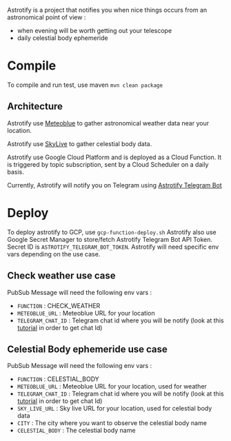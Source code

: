 Astrotify is a project that notifies you when nice things occurs from an astronomical point of view :
- when evening will be worth getting out your telescope
- daily celestial body ephemeride

# Compile

To compile and run test, use maven `mvn clean package`

## Architecture

Astrotify use [Meteoblue](https://content.meteoblue.com/en/spatial-dimensions/air/astronomy-seeing) to gather astronomical weather data near your location.

Astrotify use [SkyLive](https://theskylive.com/) to gather celestial body data.

Astrotify use Google Cloud Platform and is deployed as a Cloud Function. It is triggered by topic subscription, sent by a Cloud Scheduler on a daily basis.

Currently, Astrotify will notify you on Telegram using [Astrotify Telegram Bot](http://t.me/AstrotifyBot)

# Deploy

To deploy astrotify to GCP, use `gcp-function-deploy.sh`
Astrotify also use Google Secret Manager to store/fetch Astrotify Telegram Bot API Token. Secret ID is `ASTROTIFY_TELEGRAM_BOT_TOKEN`.
Astrotify will need specific env vars depending on the use case.

## Check weather use case

PubSub Message will need the following env vars : 
 - `FUNCTION` : CHECK_WEATHER
 - `METEOBLUE_URL` : Meteoblue URL for your location
 - `TELEGRAM_CHAT_ID` : Telegram chat id where you will be notify (look at this [tutorial](https://rieckpil.de/howto-send-telegram-bot-notifications-with-java/) in order to get chat Id)

## Celestial Body ephemeride use case

PubSub Message will need the following env vars :
- `FUNCTION` : CELESTIAL_BODY
- `METEOBLUE_URL` : Meteoblue URL for your location, used for weather
- `TELEGRAM_CHAT_ID` : Telegram chat id where you will be notify (look at this [tutorial](https://rieckpil.de/howto-send-telegram-bot-notifications-with-java/) in order to get chat Id)
- `SKY_LIVE_URL` : Sky live URL for your location, used for celestial body data
- `CITY` : The city where you want to observe the celestial body name
- `CELESTIAL_BODY` : The celestial body name


